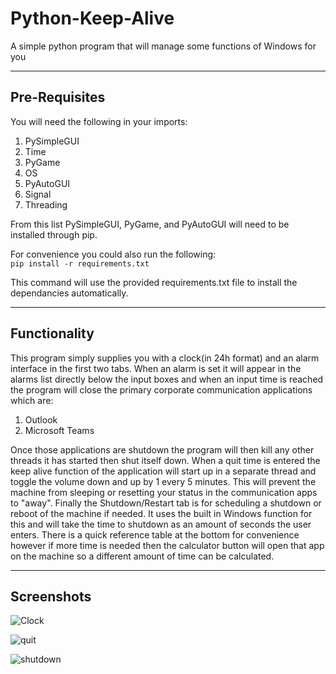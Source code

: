 # Python-Keep-Alive
A simple python program that will manage some functions of Windows for you

----------

## Pre-Requisites
You will need the following in your imports:
1. PySimpleGUI
2. Time
3. PyGame
4. OS
5. PyAutoGUI
6. Signal
7. Threading

From this list PySimpleGUI, PyGame, and PyAutoGUI will need to be installed through pip.

For convenience you could also run the following:</br>
`pip install -r requirements.txt`

This command will use the provided requirements.txt file to install the dependancies automatically.

----------

## Functionality
This program simply supplies you with a clock(in 24h format) and an alarm interface in the first two tabs.  When an alarm is set it will appear in the alarms list directly below the input boxes and when an input time is reached the program will close the primary corporate communication applications which are:
1. Outlook
3. Microsoft Teams

Once those applications are shutdown the program will then kill any other threads it has started then shut itself down.  When a quit time is entered the keep alive function of the application will start up in a separate thread and toggle the volume down and up by 1 every 5 minutes.  This will prevent the machine from sleeping or resetting your status in the communication apps to "away".  Finally the Shutdown/Restart tab is for scheduling a shutdown or reboot of the machine if needed.  It uses the built in Windows function for this and will take the time to shutdown as an amount of seconds the user enters.  There is a quick reference table at the bottom for convenience however if more time is needed then the calculator button will open that app on the machine so a different amount of time can be calculated.

----------

## Screenshots

![Clock](https://user-images.githubusercontent.com/42878642/179229058-0c9f8bdd-2aef-40a3-930a-b9a25269b03b.PNG)

![quit](https://user-images.githubusercontent.com/42878642/179229077-3ef2f937-2f42-4fe8-9516-a6d77ba42812.PNG)

![shutdown](https://user-images.githubusercontent.com/42878642/179229094-f7582ca6-14f7-4208-87ad-bd2469c67e3c.PNG)
